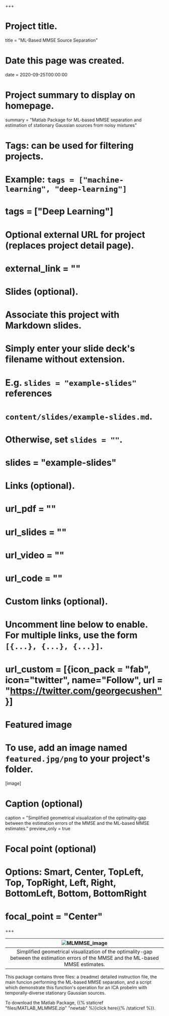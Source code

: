 +++
# Project title.
title = "ML-Based MMSE Source Separation"

# Date this page was created.
date = 2020-09-25T00:00:00

# Project summary to display on homepage.
summary = "Matlab Package for ML-based MMSE separation and estimation of stationary Gaussian sources from noisy mixtures"

# Tags: can be used for filtering projects.
# Example: `tags = ["machine-learning", "deep-learning"]`
# tags = ["Deep Learning"]

# Optional external URL for project (replaces project detail page).
# external_link = ""

# Slides (optional).
#   Associate this project with Markdown slides.
#   Simply enter your slide deck's filename without extension.
#   E.g. `slides = "example-slides"` references
#   `content/slides/example-slides.md`.
#   Otherwise, set `slides = ""`.
# slides = "example-slides"

# Links (optional).
# url_pdf = ""
# url_slides = ""
# url_video = ""
# url_code = ""

# Custom links (optional).
#   Uncomment line below to enable. For multiple links, use the form `[{...}, {...}, {...}]`.
# url_custom = [{icon_pack = "fab", icon="twitter", name="Follow", url = "https://twitter.com/georgecushen"}]

# Featured image
# To use, add an image named `featured.jpg/png` to your project's folder.
[image]
  # Caption (optional)
  caption = "Simplified geometrical visualization of the optimality-gap between the estimation errors of the MMSE and the ML-based MMSE estimates."
  preview_only = true
  # Focal point (optional)
  # Options: Smart, Center, TopLeft, Top, TopRight, Left, Right, BottomLeft, Bottom, BottomRight
  # focal_point = "Center"

+++

| ![MLMMSE_image](/img/MLMMSE_image.jpg) |
|:--:|
| Simplified geometrical visualization of the optimality-gap between the estimation errors of the MMSE and the ML-based MMSE estimates. |

This package contains three files: a (readme) detailed instruction file, the main funcion performing the ML-based MMSE separation, and a script which demonstrate this function's operation for an ICA probelm with temporally-diverse stationary Gaussian sources.

To download the Matlab Package, {{% staticref "files/MATLAB_MLMMSE.zip" "newtab" %}}click here{{% /staticref %}}.
